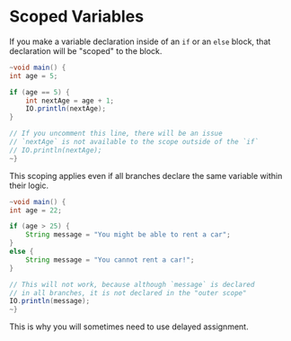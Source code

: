 # Scoped Variables

If you make a variable declaration inside of an `if` or an `else` block,
that declaration will be "scoped" to the block.

```java
~void main() {
int age = 5;

if (age == 5) {
    int nextAge = age + 1;
    IO.println(nextAge);
}

// If you uncomment this line, there will be an issue
// `nextAge` is not available to the scope outside of the `if`
// IO.println(nextAge);
~}
```

This scoping applies even if all branches declare the same variable
within their logic.

```java
~void main() {
int age = 22;

if (age > 25) {
    String message = "You might be able to rent a car";
}
else {
    String message = "You cannot rent a car!";
}

// This will not work, because although `message` is declared
// in all branches, it is not declared in the "outer scope"
IO.println(message);
~}
```

This is why you will sometimes need to use delayed assignment.